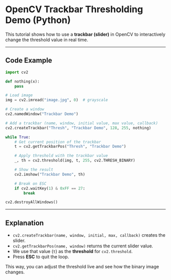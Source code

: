 


# OpenCV Trackbar Thresholding Demo (Python)

This tutorial shows how to use a **trackbar (slider)** in OpenCV to interactively change the threshold value in real time.

---

## Code Example

```python
import cv2

def nothing(x):
    pass

# Load image
img = cv2.imread("image.jpg", 0)  # grayscale

# Create a window
cv2.namedWindow("Trackbar Demo")

# Add a trackbar (name, window, initial value, max value, callback)
cv2.createTrackbar("Thresh", "Trackbar Demo", 128, 255, nothing)

while True:
    # Get current position of the trackbar
    t = cv2.getTrackbarPos("Thresh", "Trackbar Demo")

    # Apply threshold with the trackbar value
    _, th = cv2.threshold(img, t, 255, cv2.THRESH_BINARY)

    # Show the result
    cv2.imshow("Trackbar Demo", th)

    # Break on ESC
    if cv2.waitKey(1) & 0xFF == 27:
        break

cv2.destroyAllWindows()
```

---

## Explanation

- `cv2.createTrackbar(name, window, initial, max, callback)` creates the slider.  
- `cv2.getTrackbarPos(name, window)` returns the current slider value.  
- We use that value (`t`) as the **threshold** for `cv2.threshold`.  
- Press **ESC** to quit the loop.

This way, you can adjust the threshold live and see how the binary image changes.
